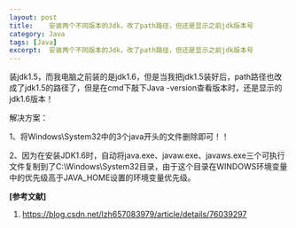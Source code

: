 ```yaml
---
layout: post
title:    安装两个不同版本的Jdk，改了path路径，但还是显示之前jdk版本号  
category: Java
tags: [Java]
excerpt:  安装两个不同版本的Jdk，改了path路径，但还是显示之前jdk版本号
---
```


装jdk1.5，而我电脑之前装的是jdk1.6，但是当我把jdk1.5装好后，path路径也改成了jdk1.5的路径了，但是在cmd下敲下Java -version查看版本时，还是显示的jdk1.6版本！

解决方案：

1、将Windows\System32中的3个java开头的文件删除即可！！

2、因为在安装JDK1.6时，自动将java.exe、javaw.exe、javaws.exe三个可执行文件复制到了C:\Windows\System32目录，由于这个目录在WINDOWS环境变量中的优先级高于JAVA_HOME设置的环境变量优先级。

**[参考文献]**

1. <https://blog.csdn.net/lzh657083979/article/details/76039297>


